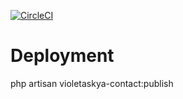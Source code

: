 [![CircleCI](https://circleci.com/gh/medis/violetaskya-contact.svg?style=svg)](https://circleci.com/gh/medis/violetaskya-contact)

# Deployment
php artisan violetaskya-contact:publish
